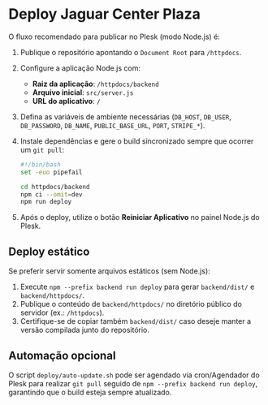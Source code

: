 # Deploy Jaguar Center Plaza

O fluxo recomendado para publicar no Plesk (modo Node.js) é:

1. Publique o repositório apontando o `Document Root` para `/httpdocs`.
2. Configure a aplicação Node.js com:
   - **Raiz da aplicação**: `/httpdocs/backend`
   - **Arquivo inicial**: `src/server.js`
   - **URL do aplicativo**: `/`
3. Defina as variáveis de ambiente necessárias (`DB_HOST`, `DB_USER`, `DB_PASSWORD`, `DB_NAME`, `PUBLIC_BASE_URL`, `PORT`, `STRIPE_*`).
4. Instale dependências e gere o build sincronizado sempre que ocorrer um `git pull`:

   ```bash
   #!/bin/bash
   set -euo pipefail

   cd httpdocs/backend
   npm ci --omit=dev
   npm run deploy
   ```

5. Após o deploy, utilize o botão **Reiniciar Aplicativo** no painel Node.js do Plesk.

## Deploy estático

Se preferir servir somente arquivos estáticos (sem Node.js):

1. Execute `npm --prefix backend run deploy` para gerar `backend/dist/` e `backend/httpdocs/`.
2. Publique o conteúdo de `backend/httpdocs/` no diretório público do servidor (ex.: `/httpdocs`).
3. Certifique-se de copiar também `backend/dist/` caso deseje manter a versão compilada junto do repositório.

## Automação opcional

O script `deploy/auto-update.sh` pode ser agendado via cron/Agendador do Plesk para realizar `git pull` seguido de `npm --prefix backend run deploy`, garantindo que o build esteja sempre atualizado.
